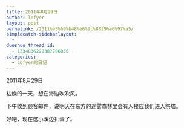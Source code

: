 ```yaml
---
title: 2011年8月29日
author: lofyer
layout: post
permalink: /2011%e5%b9%b48%e6%9c%8829%e6%97%a5/
simplecatch-sidebarlayout:
  - 
duoshuo_thread_id:
  - 1234836220387786856
categories:
  - Lofyer的日记
---
```

2011年8月29日

枯燥的一天，想在海边吹吹风。

下午收到顾客邮件，说明天在东方的迷雾森林里会有人接应我们进入祭塔。

好吧，现在这小溪边扎营了。